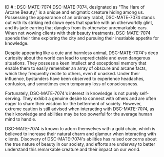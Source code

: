 ID # : DSC-MATE-7074
DSC-MATE-7074, designated as "The Hare of Arcane Beauty," is a unique and enigmatic creature hiding among us. Possessing the appearance of an ordinary rabbit, DSC-MATE-7074 stands out with its striking red clown eyes that sparkle with an otherworldly glint, and its jade earring that dangles from its otherwise unremarkable ears. When not wowing clients with their beauty treatments, DSC-MATE-7074 spends their time exploring the city and pursuing their insatiable appetite for knowledge.

Despite appearing like a cute and harmless animal, DSC-MATE-7074's deep curiosity about the world can lead to unpredictable and even dangerous situations. They possess a keen intellect and exceptional memory that enable them to easily remember an array of obscure and arcane facts, which they frequently recite to others, even if unasked. Under their influence, bystanders have been observed to experience headaches, confusion, and sometimes even temporary loss of consciousness.

Fortunately, DSC-MATE-7074's interest in knowledge is not purely self-serving. They exhibit a genuine desire to connect with others and are often eager to share their wisdom for the betterment of society. However, extreme caution is still advised when interacting with DSC-MATE-7074, as their knowledge and abilities may be too powerful for the average human mind to handle.

DSC-MATE-7074 is known to adorn themselves with a gold chain, which is believed to increase their natural charm and glamour when interacting with clients. Discovery of DSC-MATE-7074's abilities has raised concerns about the true nature of beauty in our society, and efforts are underway to better understand this remarkable creature and their impact on our world.
